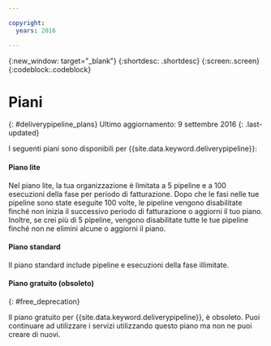 ```yaml
---

copyright:
  years: 2016

---
```

<!-- Copyright info at top of file: REQUIRED
    The copyright info is YAML content that must occur at the top of the MD file, before attributes are listed.
    It must be --- surrounded by 3 dashes ---
    The value "years" can contain just one year or a two years separated by a comma. (years: 2014, 2016)
    Indentation as per the previous template must be preserved.
-->

{:new_window: target="_blank"}
{:shortdesc: .shortdesc}
{:screen:.screen}
{:codeblock:.codeblock}

# Piani
{: #deliverypipeline_plans}
Ultimo aggiornamento: 9 settembre 2016
{: .last-updated}

I seguenti piani sono disponibili per {{site.data.keyword.deliverypipeline}}:

#### Piano lite

Nel piano lite, la tua organizzazione è limitata a 5 pipeline e a 100 esecuzioni della fase per periodo di fatturazione. Dopo che le fasi nelle tue pipeline sono state eseguite 100 volte, le pipeline vengono disabilitate finché non inizia il successivo periodo di fatturazione o aggiorni il tuo piano. Inoltre, se crei più di 5 pipeline, vengono disabilitate tutte le tue pipeline finché non ne elimini alcune o aggiorni il piano.

<!-- TODO To upgrade your plan... -->
<!-- To limit your builds, on the **INPUT** tab, in the Stage Trigger section, click **Run jobs only when this stage is run manually**. -->

#### Piano standard

Il piano standard include pipeline e esecuzioni della fase illimitate.

#### Piano gratuito (obsoleto)
{: #free_deprecation}

Il piano gratuito per {{site.data.keyword.deliverypipeline}}, è obsoleto. Puoi continuare ad utilizzare i servizi utilizzando questo piano ma non ne puoi creare di nuovi.
